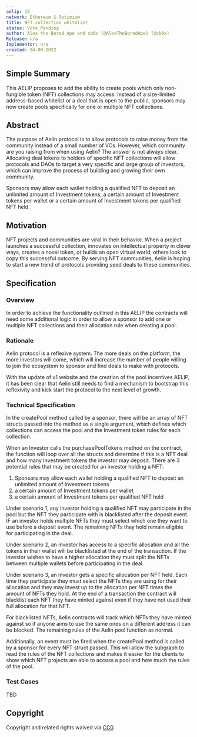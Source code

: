 ```yaml
---
aelip: 15
network: Ethereum & Optimism
title: NFT collection whitelist
status: Vote_Pending
author: Alex the Bored Ape and cb0x (@AlexTheBoredApe) (@cb0x)
Release: n/a
Implementor: n/a
created: 04-08-2022
---
```


## Simple Summary

<!--"If you can't explain it simply, you don't understand it well enough." Simply describe the outcome the proposed changes intends to achieve. This should be non-technical and accessible to a casual community member.-->

This AELIP proposes to add the ability to create pools which only non-fungible token (NFT) collections may access. Instead of a size-limited address-based whitelist or a deal that is open to the public, sponsors may now create pools specifically for one or multiple NFT collections.

## Abstract

<!--A short (~200 word) description of the proposed change, the abstract should clearly describe the proposed change. This is what *will* be done if the AELIP is implemented, not *why* it should be done or *how* it will be done. If the AELIP proposes deploying a new contract, write, "we propose to deploy a new contract that will do x".-->

The purpose of Aelin protocol is to allow protocols to raise money from the community instead of a small number of VCs. However, which community are you raising from when using Aelin? The answer is not always clear. Allocating deal tokens to holders of specific NFT collections will allow protocols and DAOs to target a very specific and large group of investors, which can improve the process of building and growing their own community.

Sponsors may allow each wallet holding a qualified NFT to deposit an unlimited amount of Investment tokens, a certain amount of Investment tokens per wallet or a certain amount of Investment tokens per qualified NFT held.

## Motivation

<!--This is the problem statement. This is the *why* of the AELIP. It should clearly explain *why* the current state of the protocol is inadequate.  It is critical that you explain *why* the change is needed, if the AELIP proposes changing how something is calculated, you must address *why* the current calculation is inaccurate or wrong. This is not the place to describe how the AELIP will address the issue!-->

NFT projects and communities are viral in their behavior. When a project launches a successful collection, innovates on intellectual property in clever ways, creates a novel token, or builds an open virtual world, others look to copy this successful outcome. By serving NFT communities, Aelin is hoping to start a new trend of protocols providing seed deals to these communities.

## Specification

### Overview

<!--This is a high-level overview of *how* the AELIP will solve the problem. The overview should clearly describe how the new feature will be implemented.-->

In order to achieve the functionality outlined in this AELIP the contracts will need some additional logic in order to allow a sponsor to add one or multiple NFT collections and their allocation rule when creating a pool.

### Rationale

<!--This is where you explain the reasoning behind how you propose to solve the problem. Why did you propose to implement the change in this way, what were the considerations and trade-offs. The rationale fleshes out what motivated the design and why particular design decisions were made. It should describe alternate designs that were considered and related work. The rationale may also provide evidence of consensus within the community, and should discuss important objections or concerns raised during discussion.-->

Aelin protocol is a reflexive system. The more deals on the platform, the more investors will come, which will increase the number of people willing to join the ecosystem to sponsor and find deals to make with protocols.

With the update of v1 website and the creation of the pool incentives AELIP, it has been clear that Aelin still needs to find a mechanism to bootstrap this reflexivity and kick start the protocol to the next level of growth.

### Technical Specification

<!--The technical specification should outline the public API of the changes proposed. That is, changes to any of the interfaces Synthetix currently exposes or the creations of new ones.-->

In the createPool method called by a sponsor, there will be an array of NFT structs passed into the method as a single argument, which defines which collections can access the pool and the Investment token rules for each collection.

When an Investor calls the purchasePoolTokens method on the contract, the function will loop over all the structs and determine if this is a NFT deal and how many Investment tokens the investor may deposit. There are 3 potential rules that may be created for an investor holding a NFT:

1. Sponsors may allow each wallet holding a qualified NFT to deposit an unlimited amount of Investment tokens
2. a certain amount of Investment tokens per wallet
3. a certain amount of Investment tokens per qualified NFT held

Under scenario 1, any investor holding a qualified NFT may participate in the pool but the NFT they participate with is blacklisted after the deposit event. IF an investor holds multiple NFTs they must select which one they want to use before a deposit event. The remaining NFTs they hold remain eligible for participating in the deal.

Under scenario 2, an investor has access to a specific allocation and all the tokens in their wallet will be blacklisted at the end of the transaction. If the investor wishes to have a higher allocation they must split the NFTs between multiple wallets before participating in the deal.

Under scenario 3, an investor gets a specific allocation per NFT held. Each time they participate they must select the NFTs they are using for their allocation and they may invest up to the allocation per NFT times the amount of NFTs they hold. At the end of a transaction the contract will blacklist each NFT they have minted against even if they have not used their full allocation for that NFT.

For blacklisted NFTs, Aelin contracts will track which NFTs they have minted against so if anyone aims to use the same ones on a different address it can be blocked. The remaining rules of the Aelin pool function as normal.

Additionally, an event must be fired when the createPool method is called by a sponsor for every NFT struct passed. This will allow the subgraph to read the rules of the NFT collections and makes it easier for the clients to show which NFT projects are able to access a pool and how much the rules of the pool.

### Test Cases

<!--Test cases for an implementation are mandatory for AELIPs but can be included with the implementation..-->

TBD

## Copyright

Copyright and related rights waived via [CC0](https://creativecommons.org/publicdomain/zero/1.0/).
